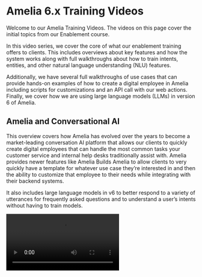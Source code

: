 # Amelia 6.x Training Videos

Welcome to our Amelia Training Videos. The videos on this page cover the initial topics from our Enablement course.

In this video series, we cover the core of what our enablement training offers to clients. This includes overviews about key features and how the system works along with full walkthroughs about how to train intents, entities, and other natural language understanding (NLU) features.

Additionally, we have several full walkthroughs of use cases that can provide hands-on examples of how to create a digital employee in Amelia  including scripts for customizations and an API call with our web actions.  Finally, we cover how we are using large language models (LLMs) in version 6 of Amelia.

## Amelia and Conversational AI

This overview covers how Amelia has evolved over the years to become a market-leading conversation AI platform that allows our clients to quickly create digital employees that can handle the most common tasks your customer service and internal help desks traditionally assist with. Amelia provides newer features like Amelia Builds Amelia to allow clients to very quickly have a template for whatever use case they’re interested in and then the ability to customize that employee to their needs while integrating with their backend systems.

It also includes large language models in v6 to better respond to a variety of utterances for frequently asked questions and to understand a user’s intents without having to train models.

<video src="https://vimeo.com/925130265"/>

## Welcome

In this video, we will provide an overview of the learning objectives and topics covered in this video series.

<video src="https://vimeo.com/889352284"/>

## Demonstration Conversational AI

In this walkthrough, we demonstrate how Amelia works for end users by showing how they would interact with Amelia in the event they lost their card.

This will show the information that Amelia needs to gather from the user and how it can take them through ensuring there wasn’t fraud, cancelling their lost card and ordering a new card.

<video src="https://vimeo.com/889352241"/>

## First Exercise: Amelia as HR Specialist

In this video we cover if you have 60 to 90 minutes with a subject matter expert (SME), how you can build an entire conversational flow that automates the task of onboarding new employees.

<video src="https://vimeo.com/889352174"/>

## Concepts & Terminology

In this video, we cover the key concepts and terminology that will be used throughout the course including instances, domains, intents, entities, and utterances.

<video src="https://vimeo.com/889352123"/>

## General Amelia Conversation Flow

This video gives an overview of how Amelia is working to recognize the intent of an end user’s utterance and then choose whether to respond to their FAQ, take them through an entire conversational flow or have one of the other subsystems respond to the user. It also shows how once that is finished, Amelia goes back to using its intelligent arbitration system to recognize what the next utterance of the user is if they need multiple questions answered or intent flows responded to.

<video src="https://vimeo.com/889352107"/>

## Intelligent Arbitration and Sub Systems

This shows all the different sub systems that are built into Amelia to not only respond to users who have frequently asked questions or conversational flows but also to respond to any type of utterances the user has while tracking their satisfaction with the process throughout.

<video src="https://vimeo.com/889352085"/>

## Affective Memory

This video covers the affective memory portion of Amelia’s brain, which tracks the user’s satisfaction and overall mood throughout the entire conversation. This score can be used within conversational flows or in other ways as well.

<video src="https://vimeo.com/889352064"/>

## Training Use Case

This video gives an overview of the different intents that we will train with Amelia and how Amelia recognizes the difference between them based on utterances from the end user.

<video src="https://vimeo.com/889352048"/>

## Frequently Asked Questions With LLMs

The FAQs have been enhanced to allow you to either have Amelia reach out to our LLMs whenever a frequently asked question is asked or to instead choose to have the LLMs add additional pairs when creating the QA pairs. This does require the domain to be configured to use Amelia’s LLMs along with ensuring that the proper subsystems are setup but it can increase the number of utterances from our end users that will properly map to the FAQs and it can also even provide you with sourcing material and scores for how close a match it is.

<video src="https://vimeo.com/891717062"/>

## Amelia Builds Amelia (ABA)

Amelia Builds Amelia (ABA) is the featured item that comes with version 6 of  Amelia. ABA allows a conversational designer to take advantage of advanced prompt engineering to have chatGPT build a conversational flow that will drastically reduce the time it takes to create and test a conversational flow. It creates a full conversational flow for users that includes the different blocks used within our digital employee builder (DEB) flows and it also adds conditional logic to branch the flows when appropriate and even comes with placeholders for backend API integrations that are created with mock outputs for testing purposes.

<video src="https://vimeo.com/889352022"/>

## Next Steps

Click the links below to follow the rest of our typical Enablement course.


## More Resources

{% include from="Training-Access-Amelia-Videos.md" element-id="F01-01_0002-Training-Access-Amelia-Videos_snippet" /%}
